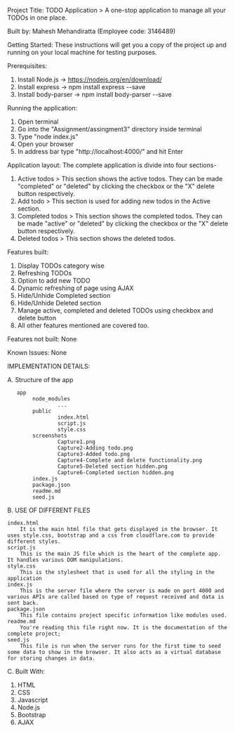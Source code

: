 Project Title:
TODO Application > A one-stop application to manage all your TODOs in one place.

Built by: Mahesh Mehandiratta (Employee code: 3146489)


Getting Started:
These instructions will get you a copy of the project up and running on your local machine for testing purposes.


Prerequisites:
1. Install Node.js      -> https://nodejs.org/en/download/
2. Install express      -> npm install express --save
3. Install body-parser  -> npm install body-parser --save


Running the application:
1. Open terminal
2. Go into the "Assignment/assingment3" directory inside terminal
3. Type "node index.js"
4. Open your browser
5. In address bar type "http://localhost:4000/" and hit Enter


Application layout:
The complete application is divide into four sections-
1. Active todos > This section shows the active todos. They can be made "completed" or "deleted" by clicking the checkbox or the "X" delete button respectively.
2. Add todo > This section is used for adding new todos in the Active section.
3. Completed todos > This section shows the completed todos. They can be made "active" or "deleted" by clicking the checkbox or the "X" delete button respectively.
4. Deleted todos > This section shows the deleted todos.


Features built:
1. Display TODOs category wise
2. Refreshing TODOs
3. Option to add new TODO
4. Dynamic refreshing of page using AJAX
5. Hide/Unhide Completed section
6. Hide/Unhide Deleted section
7. Manage active, completed and deleted TODOs using checkbox and delete button
8. All other features mentioned are covered too.


Features not built: None


Known Issues: None


IMPLEMENTATION DETAILS:

A. Structure of the app

       app
            node_modules
                    ...
            public
                    index.html
                    script.js
                    style.css
            screenshots
                    Capture1.png
                    Capture2-Adding todo.png
                    Capture3-Added todo.png
                    Capture4-Complete and delete functionality.png
                    Capture5-Deleted section hidden.png
                    Capture6-Completed section hidden.png
            index.js
            package.json
            readme.md
            seed.js


B. USE OF DIFFERENT FILES

    index.html
        It is the main html file that gets displayed in the browser. It uses style.css, bootstrap and a css from cloudflare.com to provide different styles.
    script.js
        This is the main JS file which is the heart of the complete app. It handles various DOM manipulations.
    style.css
        This is the stylesheet that is used for all the styling in the application
    index.js
        This is the server file where the server is made on port 4000 and various APIs are called based on type of request received and data is sent back.
    package.json
        This file contains project specific information like modules used.
    readme.md
        You're reading this file right now. It is the documentation of the complete project;
    seed.js
        This file is run when the server runs for the first time to seed some data to show in the browser. It also acts as a virtual database for storing changes in data.


C. Built With:

1. HTML
2. CSS
3. Javascript
4. Node.js
5. Bootstrap
6. AJAX